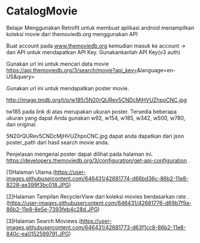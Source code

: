 # CatalogMovie

Belajar Menggunakan Retrofit untuk membuat aplikasi android menampilkan koleksi movie dari themoviedb.org menggunakan API

Buat account pada www.themoviedb.org kemudian masuk ke account -> dan API untuk mendapatkan API Key.
Gunakankanlah API Key(v3 auth)

    
Gunakan url ini untuk mencari data movie
https://api.themoviedb.org/3/search/movie?api_key=<API KEY ANDA>&language=en-US&query=<INPUTAN NAMA MOVIE>

Gunakan url ini untuk mendapatkan poster movie.

http://image.tmdb.org/t/p/w185/5N20rQURev5CNDcMjHVUZhpoCNC.jpg

tw185 pada link di atas merupakan ukuran poster. Tersedia beberapa ukuran yang dapat Anda gunakan w92, w154, w185, w342, w500, w780, dan original. 

5N20rQURev5CNDcMjHVUZhpoCNC.jpg dapat anda dapatkan dari json poster_path dari hasil search movie anda.

Penjelasan mengenai poster dapat dilihat pada halaman ini.
https://developers.themoviedb.org/3/configuration/get-api-configuration .


 


[1]Halaman Utama.(https://user-images.githubusercontent.com/646431/42681774-d66bd36c-86b2-11e8-8228-ae399f3bc018.JPG)



[2]Halaman Tampilan RecyclerView dari koleksi movies berdasarkan rate .(https://user-images.githubusercontent.com/646431/42681776-d69b7f9a-86b2-11e8-8e5e-7393feb4c28d.JPG)



[3]Halaman Search Moviews.(https://user-images.githubusercontent.com/646431/42681773-d63f1cc8-86b2-11e8-840c-ea0152599791.JPG)

